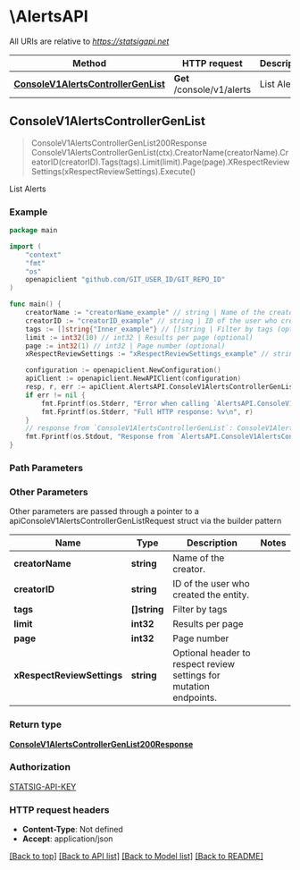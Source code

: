 # \AlertsAPI

All URIs are relative to *https://statsigapi.net*

Method | HTTP request | Description
------------- | ------------- | -------------
[**ConsoleV1AlertsControllerGenList**](AlertsAPI.md#ConsoleV1AlertsControllerGenList) | **Get** /console/v1/alerts | List Alerts



## ConsoleV1AlertsControllerGenList

> ConsoleV1AlertsControllerGenList200Response ConsoleV1AlertsControllerGenList(ctx).CreatorName(creatorName).CreatorID(creatorID).Tags(tags).Limit(limit).Page(page).XRespectReviewSettings(xRespectReviewSettings).Execute()

List Alerts

### Example

```go
package main

import (
	"context"
	"fmt"
	"os"
	openapiclient "github.com/GIT_USER_ID/GIT_REPO_ID"
)

func main() {
	creatorName := "creatorName_example" // string | Name of the creator. (optional)
	creatorID := "creatorID_example" // string | ID of the user who created the entity. (optional)
	tags := []string{"Inner_example"} // []string | Filter by tags (optional)
	limit := int32(10) // int32 | Results per page (optional)
	page := int32(1) // int32 | Page number (optional)
	xRespectReviewSettings := "xRespectReviewSettings_example" // string | Optional header to respect review settings for mutation endpoints. (optional)

	configuration := openapiclient.NewConfiguration()
	apiClient := openapiclient.NewAPIClient(configuration)
	resp, r, err := apiClient.AlertsAPI.ConsoleV1AlertsControllerGenList(context.Background()).CreatorName(creatorName).CreatorID(creatorID).Tags(tags).Limit(limit).Page(page).XRespectReviewSettings(xRespectReviewSettings).Execute()
	if err != nil {
		fmt.Fprintf(os.Stderr, "Error when calling `AlertsAPI.ConsoleV1AlertsControllerGenList``: %v\n", err)
		fmt.Fprintf(os.Stderr, "Full HTTP response: %v\n", r)
	}
	// response from `ConsoleV1AlertsControllerGenList`: ConsoleV1AlertsControllerGenList200Response
	fmt.Fprintf(os.Stdout, "Response from `AlertsAPI.ConsoleV1AlertsControllerGenList`: %v\n", resp)
}
```

### Path Parameters



### Other Parameters

Other parameters are passed through a pointer to a apiConsoleV1AlertsControllerGenListRequest struct via the builder pattern


Name | Type | Description  | Notes
------------- | ------------- | ------------- | -------------
 **creatorName** | **string** | Name of the creator. | 
 **creatorID** | **string** | ID of the user who created the entity. | 
 **tags** | **[]string** | Filter by tags | 
 **limit** | **int32** | Results per page | 
 **page** | **int32** | Page number | 
 **xRespectReviewSettings** | **string** | Optional header to respect review settings for mutation endpoints. | 

### Return type

[**ConsoleV1AlertsControllerGenList200Response**](ConsoleV1AlertsControllerGenList200Response.md)

### Authorization

[STATSIG-API-KEY](../README.md#STATSIG-API-KEY)

### HTTP request headers

- **Content-Type**: Not defined
- **Accept**: application/json

[[Back to top]](#) [[Back to API list]](../README.md#documentation-for-api-endpoints)
[[Back to Model list]](../README.md#documentation-for-models)
[[Back to README]](../README.md)

